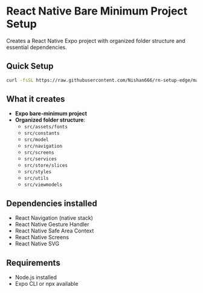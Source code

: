 # React Native Bare Minimum Project Setup

Creates a React Native Expo project with organized folder structure and essential dependencies.

## Quick Setup

```bash
curl -fsSL https://raw.githubusercontent.com/Nishan666/rn-setup-edge/master/rn-bare-minimum-project/install.sh | bash -s MyAppName
```

## What it creates

- **Expo bare-minimum project**
- **Organized folder structure**:
  - `src/assets/fonts`
  - `src/constants`
  - `src/model`
  - `src/navigation`
  - `src/screens`
  - `src/services`
  - `src/store/slices`
  - `src/styles`
  - `src/utils`
  - `src/viewmodels`

## Dependencies installed

- React Navigation (native stack)
- React Native Gesture Handler
- React Native Safe Area Context
- React Native Screens
- React Native SVG

## Requirements

- Node.js installed
- Expo CLI or npx available